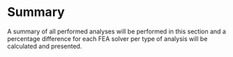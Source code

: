 # Summary

A summary of all performed analyses will be performed in this section and a
percentage difference for each FEA solver per type of analysis will be calculated and
presented.